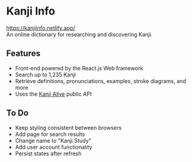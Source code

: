 # Kanji Info
https://kanjiinfo.netlify.app/
\
An online dictionary for researching and discovering Kanji.

## Features
* Front-end powered by the React.js Web framework
* Search up to 1,235 Kanji
* Retrieve definitions, pronunciations, examples, stroke diagrams, and more
* Uses the [Kanji Alive](https://kanjialive.com/) public API

## To Do
* Keep styling consistent between browsers
* Add page for search results
* Change name to "Kanji Study"
* Add user account functionality
* Persist states after refresh
